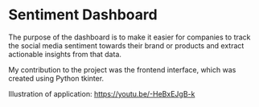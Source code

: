 # Sentiment Dashboard
The purpose of the dashboard is to make it easier for companies to track the social media sentiment towards their brand or products and extract actionable insights from that data.

My contribution to the project was the frontend interface, which was created using Python tkinter.

Illustration of application: https://youtu.be/-HeBxEJgB-k
